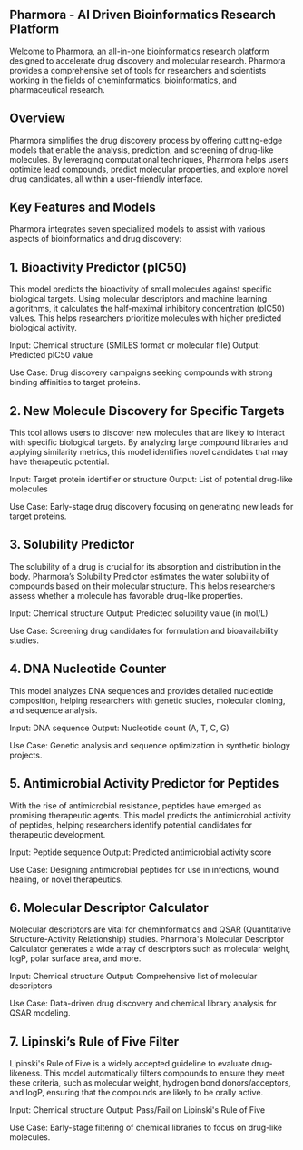 ## Pharmora - AI Driven Bioinformatics Research Platform
Welcome to Pharmora, an all-in-one bioinformatics research platform designed to accelerate drug discovery and molecular research. Pharmora provides a comprehensive set of tools for researchers and scientists working in the fields of cheminformatics, bioinformatics, and pharmaceutical research.

## Overview
Pharmora simplifies the drug discovery process by offering cutting-edge models that enable the analysis, prediction, and screening of drug-like molecules. By leveraging computational techniques, Pharmora helps users optimize lead compounds, predict molecular properties, and explore novel drug candidates, all within a user-friendly interface.

## Key Features and Models
Pharmora integrates seven specialized models to assist with various aspects of bioinformatics and drug discovery:

## 1. Bioactivity Predictor (pIC50)
This model predicts the bioactivity of small molecules against specific biological targets. Using molecular descriptors and machine learning algorithms, it calculates the half-maximal inhibitory concentration (pIC50) values. This helps researchers prioritize molecules with higher predicted biological activity.

Input: Chemical structure (SMILES format or molecular file)
Output: Predicted pIC50 value

Use Case: Drug discovery campaigns seeking compounds with strong binding affinities to target proteins.

## 2. New Molecule Discovery for Specific Targets
This tool allows users to discover new molecules that are likely to interact with specific biological targets. By analyzing large compound libraries and applying similarity metrics, this model identifies novel candidates that may have therapeutic potential.

Input: Target protein identifier or structure
Output: List of potential drug-like molecules

Use Case: Early-stage drug discovery focusing on generating new leads for target proteins.

## 3. Solubility Predictor
The solubility of a drug is crucial for its absorption and distribution in the body. Pharmora’s Solubility Predictor estimates the water solubility of compounds based on their molecular structure. This helps researchers assess whether a molecule has favorable drug-like properties.

Input: Chemical structure
Output: Predicted solubility value (in mol/L)

Use Case: Screening drug candidates for formulation and bioavailability studies.

## 4. DNA Nucleotide Counter
This model analyzes DNA sequences and provides detailed nucleotide composition, helping researchers with genetic studies, molecular cloning, and sequence analysis.

Input: DNA sequence
Output: Nucleotide count (A, T, C, G)

Use Case: Genetic analysis and sequence optimization in synthetic biology projects.

## 5. Antimicrobial Activity Predictor for Peptides
With the rise of antimicrobial resistance, peptides have emerged as promising therapeutic agents. This model predicts the antimicrobial activity of peptides, helping researchers identify potential candidates for therapeutic development.

Input: Peptide sequence
Output: Predicted antimicrobial activity score

Use Case: Designing antimicrobial peptides for use in infections, wound healing, or novel therapeutics.

## 6. Molecular Descriptor Calculator
Molecular descriptors are vital for cheminformatics and QSAR (Quantitative Structure-Activity Relationship) studies. Pharmora's Molecular Descriptor Calculator generates a wide array of descriptors such as molecular weight, logP, polar surface area, and more.

Input: Chemical structure
Output: Comprehensive list of molecular descriptors

Use Case: Data-driven drug discovery and chemical library analysis for QSAR modeling.

## 7. Lipinski’s Rule of Five Filter
Lipinski's Rule of Five is a widely accepted guideline to evaluate drug-likeness. This model automatically filters compounds to ensure they meet these criteria, such as molecular weight, hydrogen bond donors/acceptors, and logP, ensuring that the compounds are likely to be orally active.

Input: Chemical structure
Output: Pass/Fail on Lipinski's Rule of Five

Use Case: Early-stage filtering of chemical libraries to focus on drug-like molecules.
